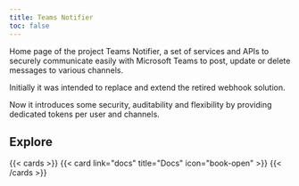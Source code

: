 ```yaml
---
title: Teams Notifier
toc: false
---
```


Home page of the project Teams Notifier, a set of services and APIs to securely communicate easily with Microsoft Teams to post, update or delete messages to various channels.

Initially it was intended to replace and extend the retired webhook solution.

Now it introduces some security, auditability and flexibility by providing dedicated tokens per user and channels.


## Explore

{{< cards >}}
  {{< card link="docs" title="Docs" icon="book-open" >}}
{{< /cards >}}
